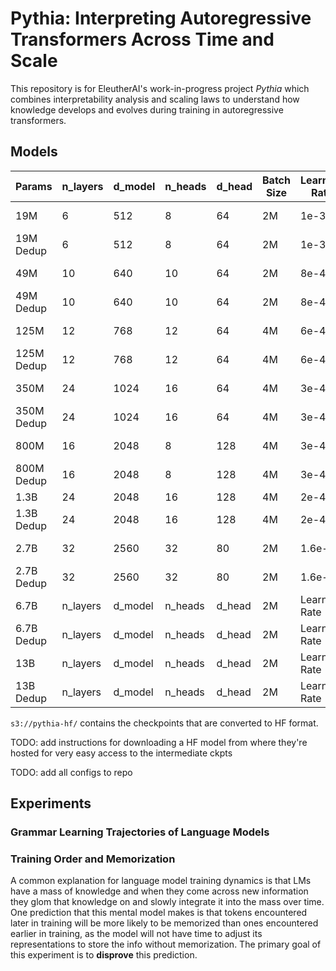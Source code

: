 # Pythia: Interpreting Autoregressive Transformers Across Time and Scale

This repository is for EleutherAI's work-in-progress project *Pythia* which combines interpretability analysis and scaling laws to understand how knowledge develops and evolves during training in autoregressive transformers.

## Models

| Params      | n_layers |d_model      | n_heads |d_head      | Batch Size |Learning Rate|Train Status                 |Eval Status|Conversion Status|
| ----------- | -------- |------------ | ------- |----------- | ---------- |------------ | ----------                  |---------- | --------------- |
| 19M         | 6        | 512         | 8       | 64         | 2M         | 1e-3        |`s3://s-eai-neox/pythia/19M/`|In progress| Complete        |
| 19M Dedup   | 6        | 512         | 8       | 64         | 2M         | 1e-3        | `.../pythia/19M_dedup/`     |In progress| In Progress     |
| 49M         | 10       | 640         | 10      | 64         | 2M         | 8e-4        |  WIP                        |Eval Status|                 |
| 49M Dedup   | 10       | 640         | 10      | 64         | 2M         | 8e-4        |  WIP                        |Eval Status|                 |
| 125M        | 12       | 768         | 12      | 64         | 4M         | 6e-4        | `.../pythia/125M/`          |Complete   | Complete (check)|
| 125M Dedup  | 12       | 768         | 12      | 64         | 4M         | 6e-4        | `.../pythia/125M_dedup/`    |Complete   | Complete (check)|
| 350M        | 24       | 1024        | 16      | 64         | 4M         | 3e-4        | `.../pythia/350M/`          |In Progress| Complete (check)|
| 350M Dedup  | 24       | 1024        | 16      | 64         | 4M         | 3e-4        | `.../pythia/350M_dedup/`    |In Progress| Complete (check)|
| 800M        | 16       | 2048        | 8       | 128        | 4M         | 3e-4        | `.../pythia/800M/`          |In Progress| Complete (check)|
| 800M Dedup  | 16       | 2048        | 8       | 128        | 4M         | 3e-4        | `.../pythia/800M_dedup/`    |In Progress| Complete (check)|
| 1.3B        | 24       | 2048        | 16      | 128        | 4M         | 2e-4        | Complete                    |Complete   | In Progress     |
| 1.3B Dedup  | 24       | 2048        | 16      | 128        | 4M         | 2e-4        | Complete                    |In Progress| In Progress     |
| 2.7B        | 32       | 2560        | 32      | 80         | 2M         | 1.6e-4      | Complete                    |Eval Status| Complete (check)|
| 2.7B Dedup  | 32       | 2560        | 32      | 80         | 2M         | 1.6e-4      | In Progress                 |Eval Status|                 |
| 6.7B        | n_layers |d_model      | n_heads |d_head      | 2M         |Learning Rate| Complete                    |Eval Status|                 |
| 6.7B Dedup  | n_layers |d_model      | n_heads |d_head      | 2M         |Learning Rate| Complete                    |Eval Status|                 |
| 13B         | n_layers |d_model      | n_heads |d_head      | 2M         |Learning Rate| Complete                    |Eval Status| In Progress     |
| 13B Dedup   | n_layers |d_model      | n_heads |d_head      | 2M         |Learning Rate| Complete                    |Eval Status|                 |


`s3://pythia-hf/` contains the checkpoints that are converted to HF format.


TODO: add instructions for downloading a HF model from where they're hosted for very easy access to the intermediate ckpts

TODO: add all configs to repo




## Experiments 

### Grammar Learning Trajectories of Language Models

### Training Order and Memorization

A common explanation for language model training dynamics is that LMs have a mass of knowledge and when they come across new information they glom that knowledge on and slowly integrate it into the mass over time. One prediction that this mental model makes is that tokens encountered later in training will be more likely to be memorized than ones encountered earlier in training, as the model will not have time to adjust its representations to store the info without memorization. The primary goal of this experiment is to **disprove** this prediction.
